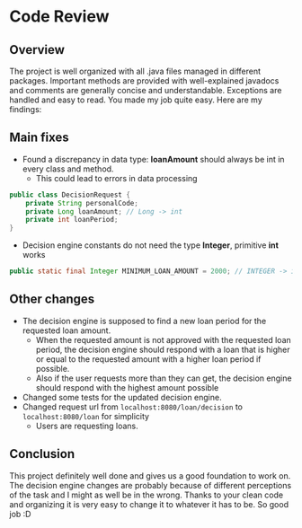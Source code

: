 # Code Review

## Overview
The project is well organized with all .java files managed in different packages. Important methods are provided with well-explained javadocs and comments are generally concise and understandable. Exceptions are handled and easy to read. You made my job quite easy. Here are my findings:

## Main fixes

- Found a discrepancy in data type: **loanAmount** should always be int in every class and method.
    - This could lead to errors in data processing
```java
public class DecisionRequest {
    private String personalCode;
    private Long loanAmount; // Long -> int
    private int loanPeriod;
}
```
- Decision engine constants do not need the type **Integer**, primitive **int** works
```java
public static final Integer MINIMUM_LOAN_AMOUNT = 2000; // INTEGER -> int
```

## Other changes
- The decision engine is supposed to find a new loan period for the requested loan amount.
    - When the requested amount is not approved with the requested loan period, the decision engine should respond with a loan that is higher or equal to the requested amount with a higher loan period if possible.
    - Also if the user requests more than they can get, the decision engine should respond with the highest amount possible
- Changed some tests for the updated decision engine.
- Changed request url from ```localhost:8080/loan/decision``` to ```localhost:8080/loan``` for simplicity
    - Users are requesting loans.


## Conclusion
This project definitely well done and gives us a good foundation to work on. The decision engine changes are probably because of different perceptions of the task and I might as well be in the wrong. Thanks to your clean code and organizing it is very easy to change it to whatever it has to be. So good job  :D
